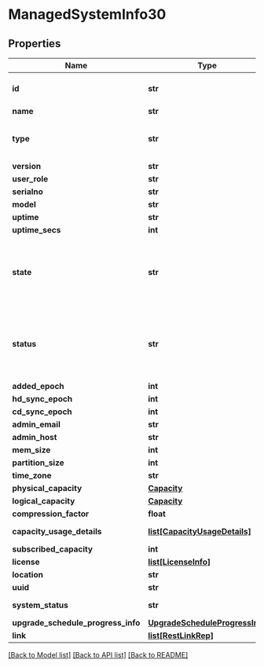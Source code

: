# ManagedSystemInfo30

## Properties
Name | Type | Description | Notes
------------ | ------------- | ------------- | -------------
**id** | **str** | url-encoded system uuid | 
**name** | **str** |  | [optional] 
**type** | **str** | Possible values: standalone, HA | [optional] 
**version** | **str** |  | [optional] 
**user_role** | **str** |  | [optional] 
**serialno** | **str** |  | [optional] 
**model** | **str** |  | [optional] 
**uptime** | **str** |  | [optional] 
**uptime_secs** | **int** |  | [optional] 
**state** | **str** | Possible values: adding, managed, suspended, unmanaged, deleting | [optional] 
**status** | **str** | Possible values: online, not-responding, not-transmitting, upgrading | [optional] 
**added_epoch** | **int** |  | [optional] 
**hd_sync_epoch** | **int** |  | [optional] 
**cd_sync_epoch** | **int** |  | [optional] 
**admin_email** | **str** |  | [optional] 
**admin_host** | **str** |  | [optional] 
**mem_size** | **int** |  | [optional] 
**partition_size** | **int** |  | [optional] 
**time_zone** | **str** |  | [optional] 
**physical_capacity** | [**Capacity**](Capacity.md) |  | [optional] 
**logical_capacity** | [**Capacity**](Capacity.md) |  | [optional] 
**compression_factor** | **float** |  | [optional] 
**capacity_usage_details** | [**list[CapacityUsageDetails]**](CapacityUsageDetails.md) | include tier information | [optional] 
**subscribed_capacity** | **int** |  | [optional] 
**license** | [**list[LicenseInfo]**](LicenseInfo.md) |  | [optional] 
**location** | **str** |  | [optional] 
**uuid** | **str** |  | [optional] 
**system_status** | **str** | HA system status. | [optional] 
**upgrade_schedule_progress_info** | [**UpgradeScheduleProgressInfo**](UpgradeScheduleProgressInfo.md) |  | 
**link** | [**list[RestLinkRep]**](RestLinkRep.md) |  | [optional] 

[[Back to Model list]](../README.md#documentation-for-models) [[Back to API list]](../README.md#documentation-for-api-endpoints) [[Back to README]](../README.md)



